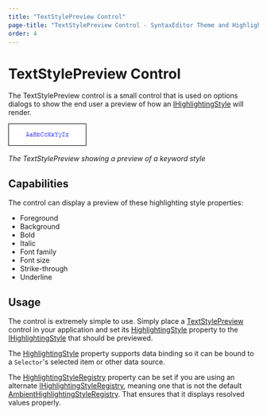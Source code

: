 ```yaml
---
title: "TextStylePreview Control"
page-title: "TextStylePreview Control - SyntaxEditor Theme and Highlighting Style Features"
order: 4
---
```

# TextStylePreview Control

The TextStylePreview control is a small control that is used on options dialogs to show the end user a preview of how an [IHighlightingStyle](xref:ActiproSoftware.Windows.Controls.SyntaxEditor.Highlighting.IHighlightingStyle) will render.

![Screenshot](../../images/text-style-preview.png)

*The TextStylePreview showing a preview of a keyword style*

## Capabilities

The control can display a preview of these highlighting style properties:

- Foreground
- Background
- Bold
- Italic
- Font family
- Font size
- Strike-through
- Underline

## Usage

The control is extremely simple to use.  Simply place a [TextStylePreview](xref:ActiproSoftware.Windows.Controls.SyntaxEditor.TextStylePreview) control in your application and set its [HighlightingStyle](xref:ActiproSoftware.Windows.Controls.SyntaxEditor.TextStylePreview.HighlightingStyle) property to the [IHighlightingStyle](xref:ActiproSoftware.Windows.Controls.SyntaxEditor.Highlighting.IHighlightingStyle) that should be previewed.

The [HighlightingStyle](xref:ActiproSoftware.Windows.Controls.SyntaxEditor.TextStylePreview.HighlightingStyle) property supports data binding so it can be bound to a `Selector`'s selected item or other data source.

The [HighlightingStyleRegistry](xref:ActiproSoftware.Windows.Controls.SyntaxEditor.TextStylePreview.HighlightingStyleRegistry) property can be set if you are using an alternate [IHighlightingStyleRegistry](xref:ActiproSoftware.Windows.Controls.SyntaxEditor.Highlighting.IHighlightingStyleRegistry), meaning one that is not the default [AmbientHighlightingStyleRegistry](xref:ActiproSoftware.Windows.Controls.SyntaxEditor.Highlighting.AmbientHighlightingStyleRegistry).  That ensures that it displays resolved values properly.
